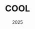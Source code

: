 ---
date: "2025"
title: "COOL"
tagline: 12.43”x17.9”, digital
image: >-
  https://res.cloudinary.com/graphicdesignportfolio/image/upload/v1739041143/samples/Trey/cool_d338v8.jpg
---